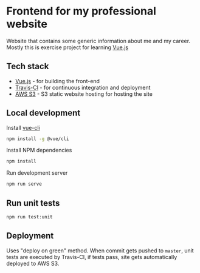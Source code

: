 # Frontend for my professional website

Website that contains some generic information about me and my career. Mostly this is exercise project for learning [Vue.js](https://vuejs.org/)

## Tech stack

- [Vue.js](https://vuejs.org/) - for building the front-end
- [Travis-CI](https://travis-ci.org/) - for continuous integration and deployment
- [AWS S3](https://aws.amazon.com/s3) - S3 static website hosting for hosting the site

## Local development

Install [vue-cli](https://github.com/vuejs/vue-cli)

```bash
npm install -g @vue/cli
```

Install NPM dependencies

```bash
npm install
```
Run development server

```bash
npm run serve
```

## Run unit tests

```bash
npm run test:unit
```

## Deployment

Uses "deploy on green" method. When commit gets pushed to `master`, unit tests are executed by Travis-CI, if tests pass, site gets automatically deployed to AWS S3.
